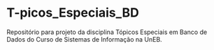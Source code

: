 # T-picos_Especiais_BD
Repositório para projeto da disciplina Tópicos Especiais em Banco de Dados do Curso de Sistemas de Informação na UnEB.
